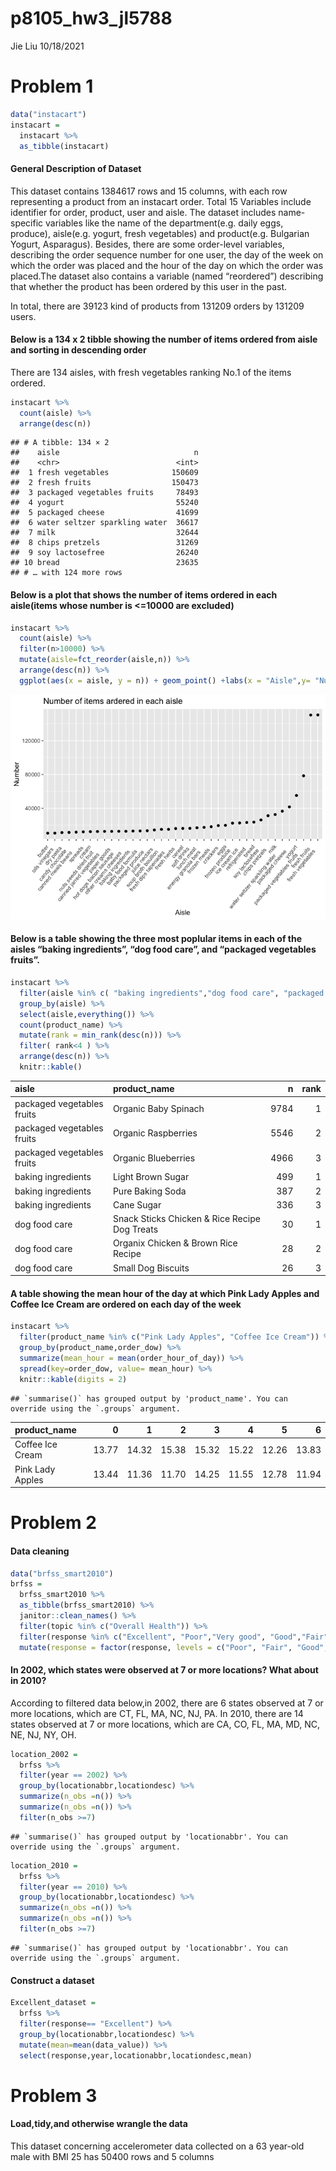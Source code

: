 p8105_hw3_jl5788
================
Jie Liu
10/18/2021

# Problem 1

``` r
data("instacart")
instacart =
  instacart %>% 
  as_tibble(instacart)
```

#### General Description of Dataset

This dataset contains 1384617 rows and 15 columns, with each row
representing a product from an instacart order. Total 15 Variables
include identifier for order, product, user and aisle. The dataset
includes name-specific variables like the name of the
department(e.g. daily eggs, produce), aisle(e.g. yogurt, fresh
vegetables) and product(e.g. Bulgarian Yogurt, Asparagus). Besides,
there are some order-level variables, describing the order sequence
number for one user, the day of the week on which the order was placed
and the hour of the day on which the order was placed.The dataset also
contains a variable (named “reordered”) describing that whether the
product has been ordered by this user in the past.

In total, there are 39123 kind of products from 131209 orders by 131209
users.

#### Below is a 134 x 2 tibble showing the number of items ordered from aisle and sorting in descending order

There are 134 aisles, with fresh vegetables ranking No.1 of the items
ordered.

``` r
instacart %>% 
  count(aisle) %>% 
  arrange(desc(n))
```

    ## # A tibble: 134 × 2
    ##    aisle                              n
    ##    <chr>                          <int>
    ##  1 fresh vegetables              150609
    ##  2 fresh fruits                  150473
    ##  3 packaged vegetables fruits     78493
    ##  4 yogurt                         55240
    ##  5 packaged cheese                41699
    ##  6 water seltzer sparkling water  36617
    ##  7 milk                           32644
    ##  8 chips pretzels                 31269
    ##  9 soy lactosefree                26240
    ## 10 bread                          23635
    ## # … with 124 more rows

#### Below is a plot that shows the number of items ordered in each aisle(items whose number is \<=10000 are excluded)

``` r
instacart %>% 
  count(aisle) %>% 
  filter(n>10000) %>% 
  mutate(aisle=fct_reorder(aisle,n)) %>% 
  arrange(desc(n)) %>% 
  ggplot(aes(x = aisle, y = n)) + geom_point() +labs(x = "Aisle",y= "Number",title = "Number of items ardered in each aisle") + theme(axis.text.x = element_text(angle = 50, hjust = 1.2))
```

![](p8105_hw3_jl5788_files/figure-gfm/unnamed-chunk-4-1.png)<!-- -->

#### Below is a table showing the three most poplular items in each of the aisles “baking ingredients”, “dog food care”, and “packaged vegetables fruits”.

``` r
instacart %>% 
  filter(aisle %in% c( "baking ingredients","dog food care", "packaged vegetables fruits")) %>% 
  group_by(aisle) %>% 
  select(aisle,everything()) %>% 
  count(product_name) %>% 
  mutate(rank = min_rank(desc(n))) %>% 
  filter( rank<4 ) %>% 
  arrange(desc(n)) %>% 
  knitr::kable()
```

| aisle                      | product_name                                  |    n | rank |
|:---------------------------|:----------------------------------------------|-----:|-----:|
| packaged vegetables fruits | Organic Baby Spinach                          | 9784 |    1 |
| packaged vegetables fruits | Organic Raspberries                           | 5546 |    2 |
| packaged vegetables fruits | Organic Blueberries                           | 4966 |    3 |
| baking ingredients         | Light Brown Sugar                             |  499 |    1 |
| baking ingredients         | Pure Baking Soda                              |  387 |    2 |
| baking ingredients         | Cane Sugar                                    |  336 |    3 |
| dog food care              | Snack Sticks Chicken & Rice Recipe Dog Treats |   30 |    1 |
| dog food care              | Organix Chicken & Brown Rice Recipe           |   28 |    2 |
| dog food care              | Small Dog Biscuits                            |   26 |    3 |

#### A table showing the mean hour of the day at which Pink Lady Apples and Coffee Ice Cream are ordered on each day of the week

``` r
instacart %>% 
  filter(product_name %in% c("Pink Lady Apples", "Coffee Ice Cream")) %>% 
  group_by(product_name,order_dow) %>% 
  summarize(mean_hour = mean(order_hour_of_day)) %>% 
  spread(key=order_dow, value= mean_hour) %>% 
  knitr::kable(digits = 2)
```

    ## `summarise()` has grouped output by 'product_name'. You can override using the `.groups` argument.

| product_name     |     0 |     1 |     2 |     3 |     4 |     5 |     6 |
|:-----------------|------:|------:|------:|------:|------:|------:|------:|
| Coffee Ice Cream | 13.77 | 14.32 | 15.38 | 15.32 | 15.22 | 12.26 | 13.83 |
| Pink Lady Apples | 13.44 | 11.36 | 11.70 | 14.25 | 11.55 | 12.78 | 11.94 |

# Problem 2

#### Data cleaning

``` r
data("brfss_smart2010")
brfss =
  brfss_smart2010 %>% 
  as_tibble(brfss_smart2010) %>% 
  janitor::clean_names() %>% 
  filter(topic %in% c("Overall Health")) %>% 
  filter(response %in% c("Excellent", "Poor","Very good", "Good","Fair")) %>% 
  mutate(response = factor(response, levels = c("Poor", "Fair", "Good", "Very good", "Excellent")))
```

#### In 2002, which states were observed at 7 or more locations? What about in 2010?

According to filtered data below,in 2002, there are 6 states observed at
7 or more locations, which are CT, FL, MA, NC, NJ, PA. In 2010, there
are 14 states observed at 7 or more locations, which are CA, CO, FL, MA,
MD, NC, NE, NJ, NY, OH.

``` r
location_2002 =
  brfss %>% 
  filter(year == 2002) %>% 
  group_by(locationabbr,locationdesc) %>% 
  summarize(n_obs =n()) %>% 
  summarize(n_obs =n()) %>% 
  filter(n_obs >=7)
```

    ## `summarise()` has grouped output by 'locationabbr'. You can override using the `.groups` argument.

``` r
location_2010 =
  brfss %>% 
  filter(year == 2010) %>% 
  group_by(locationabbr,locationdesc) %>% 
  summarize(n_obs =n()) %>% 
  summarize(n_obs =n()) %>% 
  filter(n_obs >=7)
```

    ## `summarise()` has grouped output by 'locationabbr'. You can override using the `.groups` argument.

#### Construct a dataset

``` r
Excellent_dataset =
  brfss %>% 
  filter(response== "Excellent") %>% 
  group_by(locationabbr,locationdesc) %>% 
  mutate(mean=mean(data_value)) %>% 
  select(response,year,locationabbr,locationdesc,mean) 
```

# Problem 3

#### Load,tidy,and otherwise wrangle the data

This dataset concerning accelerometer data collected on a 63 year-old
male with BMI 25 has 50400 rows and 5 columns
